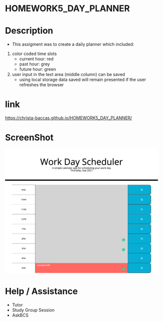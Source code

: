 # HOMEWORK5_DAY_PLANNER
# Description
- This assigment was to create a daily planner which included:
1. color coded time slots
    - current hour: red
    - past hour: grey
    - future hour: green
2. user input in the text area (middle column) can be saved
    - using local storage data saved will remain presented if the user refreshes the browser

# link
https://christa-baccas.github.io/HOMEWORK5_DAY_PLANNER/

# ScreenShot
![alt tex](screencapture-10-0-1-5-60713-HOMEWORK5-DAY-PLANNER-index-html-2021-09-30-17_13_34.png)

# Help / Assistance
- Tutor
- Study Group Session
- AskBCS
